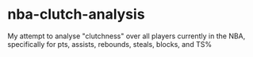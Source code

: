 # nba-clutch-analysis
My attempt to analyse "clutchness" over all players currently in the NBA, specifically for pts, assists, rebounds, steals, blocks, and TS%
